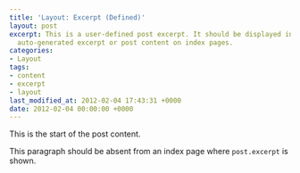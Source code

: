 ```yaml
---
title: 'Layout: Excerpt (Defined)'
layout: post
excerpt: This is a user-defined post excerpt. It should be displayed in place of the
  auto-generated excerpt or post content on index pages.
categories:
- Layout
tags:
- content
- excerpt
- layout
last_modified_at: 2012-02-04 17:43:31 +0000
date: 2012-02-04 00:00:00 +0000
---
```


This is the start of the post content.

This paragraph should be absent from an index page where `post.excerpt` is shown.